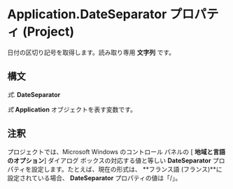 
# Application.DateSeparator プロパティ (Project)

日付の区切り記号を取得します。読み取り専用 **文字列** です。


## 構文

 _式_. **DateSeparator**

 _式_ **Application** オブジェクトを表す変数です。


## 注釈

プロジェクトでは、Microsoft Windows のコントロール パネルの [ **地域と言語のオプション**] ダイアログ ボックスの対応する値と等しい **DateSeparator** プロパティを設定します。たとえば、現在の形式は、 **フランス語 (フランス)**に設定されている場合、  **DateSeparator** プロパティの値は「/」。

